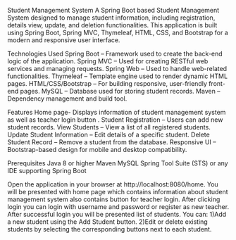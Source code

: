 Student Management System
  A Spring Boot based Student Management System designed to manage student information, including registration, details view, update, and deletion functionalities.
This application is built using Spring Boot, Spring MVC, Thymeleaf, HTML, CSS, and Bootstrap for a modern and responsive user interface.

Technologies Used
Spring Boot – Framework used to create the back-end logic of the application.
Spring MVC – Used for creating RESTful web services and managing requests.
Spring Web – Used to handle web-related functionalities.
Thymeleaf – Template engine used to render dynamic HTML pages.
HTML/CSS/Bootstrap – For building responsive, user-friendly front-end pages.
MySQL – Database used for storing student records.
Maven – Dependency management and build tool.

Features
Home page- Displays information of student management system as well as teacher login button .
Student Registration – Users can add new student records.
View Students – View a list of all registered students.
Update Student Information – Edit details of a specific student.
Delete Student Record – Remove a student from the database.
Responsive UI – Bootstrap-based design for mobile and desktop compatibility.

Prerequisites
Java 8 or higher
Maven
MySQL
Spring Tool Suite (STS) or any IDE supporting Spring Boot

Open the application in your browser at http://localhost:8080/home.
You will be presented with home page which contains information about student management system also contains button for teacher login.
After clicking login you can login with username and password or register as new teacher.
After successful login you will be presented  list of students.
You can:
1)Add a new student using the Add Student button.
2)Edit or delete existing students by selecting the corresponding buttons next to each student.
